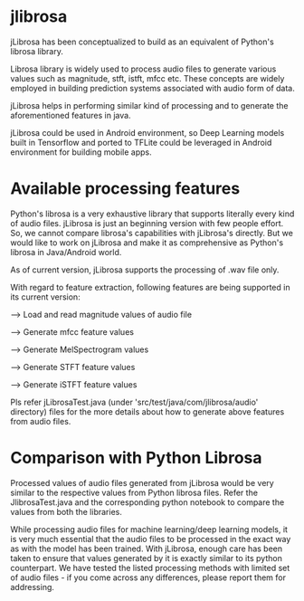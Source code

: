 # jlibrosa

jLibrosa has been conceptualized to build as an equivalent of Python's librosa library. 

Librosa library is widely used to process audio files to generate various values such as magnitude, stft, istft, mfcc etc. These concepts are widely employed in building prediction systems associated with audio form of data.

jLibrosa helps in performing similar kind of processing and to generate the aforementioned features in java. 

jLibrosa could be used in Android environment, so Deep Learning models built in Tensorflow and ported to TFLite could be leveraged in Android environment for building mobile apps.


# Available processing features

Python's librosa is a very exhaustive library that supports literally every kind of audio files. jLibrosa is just an beginning version with few people effort. So, we cannot compare librosa's capabilities with jLibrosa's directly. But we would like to work on jLibrosa and make it as comprehensive as Python's librosa in Java/Android world. 

As of current version, jLibrosa supports the processing of .wav file only. 

With regard to feature extraction, following features are being supported in its current version:

--> Load and read magnitude values of audio file

--> Generate mfcc feature values

--> Generate MelSpectrogram values

--> Generate STFT feature values

--> Generate iSTFT feature values

Pls refer jLibrosaTest.java (under 'src/test/java/com/jlibrosa/audio' directory) files for the more details about how to generate above features from audio files. 

# Comparison with Python Librosa

Processed values of audio files generated from jLibrosa would be very similar to the respective values from Python librosa files. Refer the JlibrosaTest.java and the corresponding python notebook to compare the values from both the libraries. 

While processing audio files for machine learning/deep learning models, it is very much essential that the audio files to be processed in the exact way as with the model has been trained. With jLibrosa, enough care has been taken to ensure that values generated by it is exactly similar to its python counterpart. We have tested the listed processing methods with limited set of audio files - if you come across any differences, please report them for addressing.

